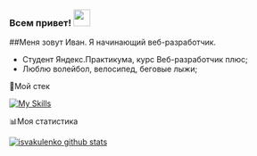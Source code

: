 ### Всем привет! <img src="https://raw.githubusercontent.com/MartinHeinz/MartinHeinz/master/wave.gif" width="30px">

##Меня зовут Иван. Я начинающий веб-разработчик.

  - Студент Яндекс.Практикума, курс Веб-разработчик плюс;
  - Люблю волейбол, велосипед, беговые лыжи;
 
:toolbox:Мой стек 

[![My Skills](https://skillicons.dev/icons?i=vscode,html,css,js,react,redux,ts,git)](https://skillicons.dev)

:bar_chart:Моя статистика 

[![isvakulenko github stats](https://github-readme-stats.vercel.app/api?username=isvakulenko&show_icons=true&theme=cobalt)](https://github.com/isvakulenko?tab=repositories)
<!--
**isvakulenko/isvakulenko** is a ✨ _special_ ✨ repository because its `README.md` (this file) appears on your GitHub profile.

Here are some ideas to get you started:

- 🔭 I’m currently working on ...
- 🌱 I’m currently learning ...
- 👯 I’m looking to collaborate on ...
- 🤔 I’m looking for help with ...
- 💬 Ask me about ...
- 📫 How to reach me: ...
- 😄 Pronouns: ...
- ⚡ Fun fact: ...
-->
